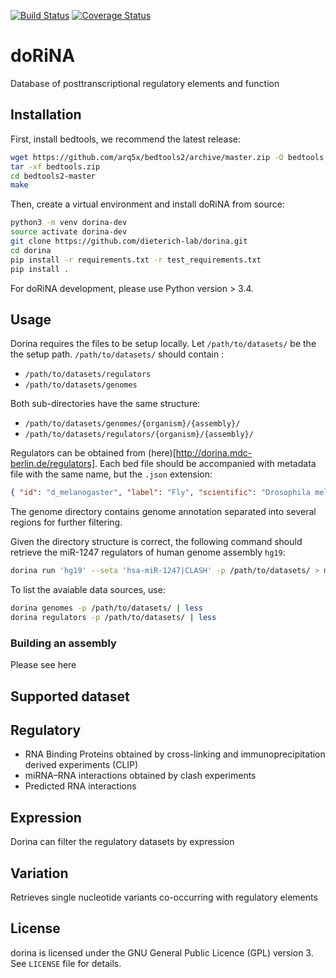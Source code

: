 [![Build Status](https://travis-ci.org/dieterich-lab/dorina.svg?branch=master)](https://travis-ci.org/dieterich-lab/dorina.svg?branch=master)
[![Coverage Status](https://coveralls.io/repos/github/dieterich-lab/dorina/badge.svg?branch=master)](https://coveralls.io/github/dieterich-lab/dorina?branch=master)

doRiNA
======

Database of posttranscriptional regulatory elements and function

Installation
------------

First, install bedtools, we recommend the latest release:
```bash
wget https://github.com/arq5x/bedtools2/archive/master.zip -O bedtools.zip
tar -xf bedtools.zip
cd bedtools2-master
make
```
Then, create a virtual environment and install doRiNA from source:
```bash
python3 -m venv dorina-dev
source activate dorina-dev
git clone https://github.com/dieterich-lab/dorina.git
cd dorina
pip install -r requirements.txt -r test_requirements.txt
pip install .
```

For doRiNA development, please use Python version > 3.4.

Usage
-----

<!--  make a table here -->

Dorina requires the files to be setup locally. Let `/path/to/datasets/` be the the setup path. 
`/path/to/datasets/` should contain :
- `/path/to/datasets/regulators`
- `/path/to/datasets/genomes`

Both sub-directories have the same structure:
- `/path/to/datasets/genomes/{organism}/{assembly}/`
- `/path/to/datasets/regulators/{organism}/{assembly}/`




Regulators can be obtained from (here)[http://dorina.mdc-berlin.de/regulators]. Each bed file should be accompanied with metadata file with the same name, but the `.json` extension:

```json
{ "id": "d_melanogaster", "label": "Fly", "scientific": "Drosophila melanogaster", "weight": 3}
```

The genome directory contains genome annotation separated into several regions for further filtering.

Given the directory structure is correct, the following command should retrieve the miR-1247 regulators of human genome assembly `hg19`:

```bash
dorina run 'hg19' --seta 'hsa-miR-1247|CLASH' -p /path/to/datasets/ > miR-1247.bed
```

To list the avaiable data sources, use:
```bash
dorina genomes -p /path/to/datasets/ | less 
dorina regulators -p /path/to/datasets/ | less
```

### Building an assembly

Please see here

<!-- http://genomewiki.ucsc.edu/index.php/Genes_in_gtf_or_gff_format#Convert_genePred_to_GTF_with_the_genePredToGtf_command_line_utility -->



Supported dataset
-----------------

## Regulatory
- RNA Binding Proteins obtained by cross-linking and
 immunoprecipitation derived experiments (CLIP)
- miRNA–RNA interactions obtained by clash experiments
- Predicted RNA interactions

## Expression
Dorina can filter the regulatory datasets by expression

## Variation
Retrieves single nucleotide variants co-occurring with regulatory elements 

License
-------

dorina is licensed under the GNU General Public Licence (GPL) version 3.
See `LICENSE` file for details.
